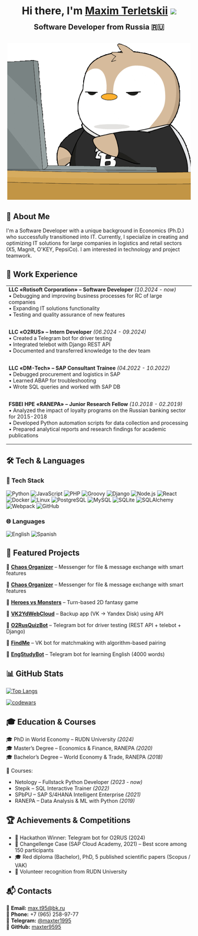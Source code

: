 <div align="center">

<h1 style="margin-bottom: 0;">Hi there, I'm <a href="https://cv-git-main-maxim-terltskiis-projects.vercel.app/" target="_blank">Maxim Terletskii</a> <img src="https://github.com/blackcater/blackcater/raw/main/images/Hi.gif" height="32"/></h1>

<h3 style="margin: 15px 0; font-size:20px;">Software Developer from Russia 🇷🇺</h3>

<img src="assets/gif/intro.gif" alt="Animated Intro" width="auto" style="margin-top: 16.5px;">

</div>

<div style="margin-top: 30px;">

## 🚀 About Me  
I'm a Software Developer with a unique background in Economics (Ph.D.) who successfully transitioned into IT. Currently, I specialize in creating and optimizing IT solutions for large companies in logistics and retail sectors (X5, Magnit, O'KEY, PepsiCo). I am interested in technology and project teamwork.

<div style="margin-top: 30px;">

## 💼 Work Experience

<table style="margin-top: 15px; width: 100%">
  <tr>
    <td style="padding-bottom: 15px;" width="1000px">
      <strong>LLC «Rotisoft Corporation» – Software Developer</strong> <em>(10.2024 - now)</em><br>
      • Debugging and improving business processes for RC of large companies<br>
      • Expanding IT solutions functionality<br>
      • Testing and quality assurance of new features
    </td>
  </tr>
  <tr>
    <td style="padding-bottom: 15px; padding-top: 15px;">
      <strong>LLC «O2RUS» – Intern Developer</strong> <em>(06.2024 - 09.2024)</em><br>
      • Created a Telegram bot for driver testing<br>
      • Integrated telebot with Django REST API<br>
      • Documented and transferred knowledge to the dev team
    </td>
  </tr>
  <tr>
    <td style="padding-bottom: 15px; padding-top: 15px;">
      <strong>LLC «DM-Tech» – SAP Consultant Trainee</strong> <em>(04.2022 - 10.2022)</em><br>
      • Debugged procurement and logistics in SAP<br>
      • Learned ABAP for troubleshooting<br>
      • Wrote SQL queries and worked with SAP DB
    </td>
  </tr>
  <tr>
    <td style="padding-bottom: 15px; padding-top: 15px;">
      <strong>FSBEI HPE «RANEPA» – Junior Research Fellow</strong> <em>(10.2018 - 02.2019)</em><br>
      • Analyzed the impact of loyalty programs on the Russian banking sector for 2015-2018<br>
      • Developed Python automation scripts for data collection and processing<br>
      • Prepared analytical reports and research findings for academic publications
    </td>
  </tr>
</table>

<div style="margin-top: 30px;">

## 🛠 Tech & Languages  

### 🔧 Tech Stack  
![Python](https://img.shields.io/badge/-Python-3776AB?logo=python&logoColor=fff&style=for-the-badge) ![JavaScript](https://img.shields.io/badge/-JavaScript-F7DF1E?logo=javascript&logoColor=000&style=for-the-badge) ![PHP](https://img.shields.io/badge/-PHP-777BB4?logo=php&logoColor=fff&style=for-the-badge) ![Groovy](https://img.shields.io/badge/-Groovy-4298B8?logo=apachegroovy&logoColor=fff&style=for-the-badge) ![Django](https://img.shields.io/badge/-Django-092E20?logo=django&logoColor=fff&style=for-the-badge) ![Node.js](https://img.shields.io/badge/-Node.js-339933?logo=node.js&logoColor=fff&style=for-the-badge) ![React](https://img.shields.io/badge/-React-61DAFB?logo=react&logoColor=000&style=for-the-badge) ![Docker](https://img.shields.io/badge/-Docker-2496ED?logo=docker&logoColor=fff&style=for-the-badge) ![Linux](https://img.shields.io/badge/-Linux-FCC624?logo=linux&logoColor=000&style=for-the-badge) ![PostgreSQL](https://img.shields.io/badge/-PostgreSQL-4169E1?logo=postgresql&logoColor=fff&style=for-the-badge) ![MySQL](https://img.shields.io/badge/-MySQL-4479A1?logo=mysql&logoColor=fff&style=for-the-badge) ![SQLite](https://img.shields.io/badge/-SQLite-003B57?logo=sqlite&logoColor=fff&style=for-the-badge) ![SQLAlchemy](https://img.shields.io/badge/-SQLAlchemy-FFD43B?logo=python&logoColor=000&style=for-the-badge) ![Webpack](https://img.shields.io/badge/-Webpack-8DD6F9?logo=webpack&logoColor=000&style=for-the-badge) ![GitHub](https://img.shields.io/badge/-GitHub-181717?logo=github&logoColor=fff&style=for-the-badge)  


### 🌐 Languages  
![English](https://img.shields.io/badge/English-B2-blue?style=for-the-badge) ![Spanish](https://img.shields.io/badge/Spanish-A1-yellow?style=for-the-badge)

<div style="margin-top: 30px;">

## 📂 Featured Projects  

🔹 **[Chaos Organizer](https://github.com/maxter9595/ahj-diploma.git)** – Messenger for file & message exchange with smart features  

🔹 **[Chaos Organizer](https://github.com/maxter9595/ahj-diploma.git)** – Messenger for file & message exchange with smart features  

🔹 **[Heroes vs Monsters](#)** – Turn-based 2D fantasy game  


🔹 **[VK2YdWebCloud](#)** – Backup app (VK → Yandex Disk) using API  

🔹 **[O2RusQuizBot](#)** – Telegram bot for driver testing (REST API + telebot + Django)  

🔹 **[FindMe](#)** – VK bot for matchmaking with algorithm-based pairing  

🔹 **[EngStudyBot](#)** – Telegram bot for learning English (4000 words)  

<div style="margin-top: 30px;">

## 📊 GitHub Stats  

[![Top Langs](https://github-readme-stats.vercel.app/api/top-langs/?username=maxter9595&layout=compact&theme=tokyonight&hide_border=true&bg_color=45,000000,1a1b27&title_color=70d6ff&text_color=ffffff&icon_color=70d6ff&card_width=400)](https://github.com/anuraghazra/github-readme-stats)

[![codewars](https://www.codewars.com/users/maxter9595/badges/large)](https://www.codewars.com/users/maxter9595)

<div style="margin-top: 30px;">

## 🎓 Education & Courses  

🎓 PhD in World Economy – RUDN University *(2024)*  
🎓 Master’s Degree – Economics & Finance, RANEPA *(2020)*  
🎓 Bachelor’s Degree – World Economy & Trade, RANEPA *(2018)*  

📘 Courses:  
- Netology – Fullstack Python Developer *(2023 - now)*  
- Stepik – SQL Interactive Trainer *(2022)*  
- SPbPU – SAP S/4HANA Intelligent Enterprise *(2021)*  
- RANEPA – Data Analysis & ML with Python *(2019)*  

<div style="margin-top: 30px;">

## 🏆 Achievements & Competitions  

- 🥇 Hackathon Winner: Telegram bot for O2RUS (2024)  
- 🎯 Changellenge Case (SAP Cloud Academy, 2021) – Best score among 150 participants  
- 🎓 Red diploma (Bachelor), PhD, 5 published scientific papers (Scopus / VAK)  
- 🤝 Volunteer recognition from RUDN University  

<div style="margin-top: 30px;">

## 📬 Contacts  

📧 **Email:** max.t95@bk.ru  
📱 **Phone:** +7 (965) 258-97-77  
💬 **Telegram:** [@maxter1995](https://t.me/maxter1995)  
🐙 **GitHub:** [maxter9595](https://github.com/maxter9595)  
